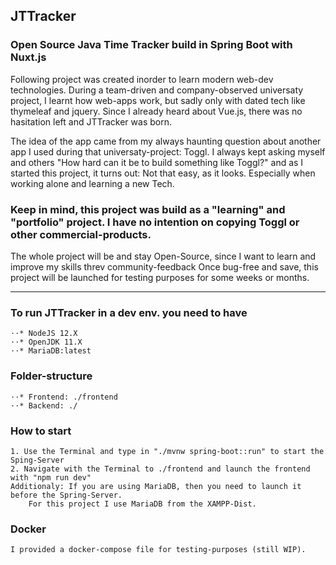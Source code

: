 ## JTTracker
### Open Source Java Time Tracker build in Spring Boot with Nuxt.js

Following project was created inorder to learn modern web-dev technologies. 
During a team-driven and company-observed universaty project, I learnt how web-apps work, but sadly only with dated tech like thymeleaf and jquery. Since I already heard about Vue.js, there was no hasitation left and JTTracker was born. 

The idea of the app came from my always haunting question about another app I used during that universaty-project: Toggl. 
I always kept asking myself and others "How hard can it be to build something like Toggl?" and as I started this project, it turns out:  Not that easy, as it looks. Especially when working alone and learning a new Tech.  

### Keep in mind, this project was build as a "**learning**" and "**portfolio**" project. I have no intention on copying Toggl or other commercial-products.

The whole project will be and stay Open-Source, since I want to learn and improve my skills threv community-feedback
Once bug-free and save, this project will be launched for testing purposes for some weeks or months. 

***

### To run JTTracker in a dev env. you need to have
    ⋅⋅* NodeJS 12.X
    ⋅⋅* OpenJDK 11.X
    ⋅⋅* MariaDB:latest
    
   
    
    
### Folder-structure
    ⋅⋅* Frontend: ./frontend
    ⋅⋅* Backend: ./
    
    
    
    
### How to start
    1. Use the Terminal and type in "./mvnw spring-boot::run" to start the Sping-Server
    2. Navigate with the Terminal to ./frontend and launch the frontend with "npm run dev"
    Additionaly: If you are using MariaDB, then you need to launch it before the Spring-Server. 
        For this project I use MariaDB from the XAMPP-Dist.
    
### Docker
    I provided a docker-compose file for testing-purposes (still WIP).
    
